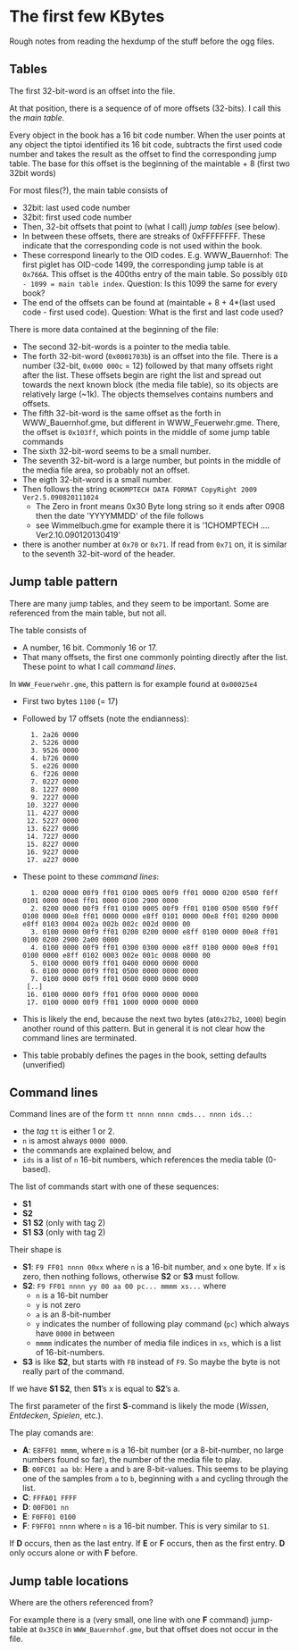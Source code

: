 The first few KBytes
====================

Rough notes from reading the hexdump of the stuff before the ogg files.

Tables
------

The first 32-bit-word is an offset into the file.

At that position, there is a sequence of of more offsets (32-bits). I call this the *main table*.

Every object in the book has a 16 bit code number. When the user points at any object the tiptoi identified its 16 bit code, subtracts the first used code number and takes the result as the offset to find the corresponding jump table. The base for this offset is the beginning of the maintable + 8 (first two 32bit words)

For most files(?), the main table consists of
 * 32bit: last used code number
 * 32bit: first used code number
 * Then, 32-bit offsets that point to (what I call) *jump tables* (see below).
 * In between these offsets, there are streaks of 0xFFFFFFFF. These indicate that the corresponding code is not used within the book.
 * These correspond linearly to the OID codes.
   E.g. WWW_Bauernhof: The first piglet has OID-code 1499, the corresponding
   jump table is at `0x766A`. This offset is the 400ths entry of the main table. So possibly `OID - 1099 = main table index`. Question: Is this 1099 the same for every book?
 * The end of the offsets can be found at (maintable + 8 + 4*(last used code - first used code). Question: What is the first and last code used?

There is more data contained at the beginning of the file:
 * The second 32-bit-words is a pointer to the media table.
 * The forth 32-bit-word (`0x0001703b`) is an offset into the file. There is a
   number (32-bit, `0x000 000c` = 12) followed by that many offsets right after
   the list. These offsets begin are right the list and spread out towards the
   next known block (the media file table), so its objects are relatively large
   (~1k). The objects themselves contains numbers and offsets.
 * The fifth 32-bit-word is the same offset as the forth in WWW_Bauernhof.gme,
   but different in WWW_Feuerwehr.gme. There, the offset is `0x103ff`, which
   points in the middle of some jump table commands
 * The sixth 32-bit-word seems to be a small number.
 * The seventh 32-bit-word is a large number, but points in the middle of the
   media file area, so probably not an offset.
 * The eigth 32-bit-word is a small number.
 * Then follows the string `0CHOMPTECH DATA FORMAT CopyRight 2009 Ver2.5.090820111024`
   - The Zero in front means 0x30 Byte long string so it ends after 0908 then the date 'YYYYMMDD' of the file follows
   - see Wimmelbuch.gme for example there it is '1CHOMPTECH .... Ver2.10.090120130419'
 * there is another number at `0x70` or `0x71`. If read from `0x71` on, it is similar to the seventh 32-bit-word of the header.

Jump table pattern
------------------

There are many jump tables, and they seem to be important. Some are referenced from the main table, but not all.

The table consists of
 * A number,  16 bit. Commonly 16 or 17.
 * That many offsets, the first one commonly pointing directly after the list. These point to what I call *command lines*.

In `WWW_Feuerwehr.gme`, this pattern is for example found at `0x00025e4`
 * First two bytes `1100` (= 17)
 * Followed by 17 offsets (note the endianness):

         1. 2a26 0000
         2. 5226 0000
         3. 9526 0000
         4. b726 0000
         5. e226 0000
         6. f226 0000
         7. 0227 0000
         8. 1227 0000
         9. 2227 0000
        10. 3227 0000
        11. 4227 0000
        12. 5227 0000
        13. 6227 0000
        14. 7227 0000
        15. 8227 0000
        16. 9227 0000
        17. a227 0000

 * These point to these *command lines*:

         1. 0200 0000 00f9 ff01 0100 0005 00f9 ff01 0000 0200 0500 f0ff 0101 0000 00e8 ff01 0000 0100 2900 0000
         2. 0200 0000 00f9 ff01 0100 0005 00f9 ff01 0100 0500 0500 f9ff 0100 0000 00e8 ff01 0000 0000 e8ff 0101 0000 00e8 ff01 0200 0000 e8ff 0103 0004 002a 002b 002c 002d 0000 00
         3. 0100 0000 00f9 ff01 0200 0200 0000 e8ff 0100 0000 00e8 ff01 0100 0200 2900 2a00 0000
         4. 0100 0000 00f9 ff01 0300 0300 0000 e8ff 0100 0000 00e8 ff01 0100 0000 e8ff 0102 0003 002e 001c 0008 0000 00
         5. 0100 0000 00f9 ff01 0400 0000 0000 0000
         6. 0100 0000 00f9 ff01 0500 0000 0000 0000
         7. 0100 0000 00f9 ff01 0600 0000 0000 0000
        [..]
        16. 0100 0000 00f9 ff01 0f00 0000 0000 0000
        17. 0100 0000 00f9 ff01 1000 0000 0000 0000

  * This is likely the end, because the next two bytes (at`0x27b2`, `1000`) begin another round of this pattern. But in general it is not clear how the command lines are terminated.
  * This table probably defines the pages in the book, setting defaults (unverified)

Command lines
-------------

Command lines are of the form `tt nnnn nnnn cmds... nnnn ids..`:
 * the *tag* `tt` is either 1 or 2.
 * `n` is amost always `0000 0000`.
 * the commands are explained below, and
 * `ids` is a list of `n` 16-bit numbers, which references the media table (0-based).

The list of commands start with one of these sequences:
 * **S1**
 * **S2**
 * **S1** **S2** (only with tag 2)
 * **S1** **S3** (only with tag 2)

Their shape is
 * **S1**: `F9 FF01 nnnn 00xx` where `n` is a 16-bit number, and `x` one byte. If `x` is zero, then nothing follows, otherwise **S2** or **S3** must follow.
 * **S2**: `F9 FF01 nnnn yy 00 aa 00 pc... mmmm xs...` where
    - `n` is a 16-bit number
    - `y` is not zero
    - `a` is an 8-bit-number
    - `y` indicates the number of following play command (`pc`) which always have `0000` in between
    - `mmmm` indicates the number of media file indices in `xs`, which is a list of 16-bit-numbers.
 * **S3** is like **S2**, but starts with `FB` instead of `F9`. So maybe the byte is not really part of the command.

If we have **S1 S2**, then **S1**’s x is equal to **S2**’s a.

The first parameter of the first **S**-command is likely the mode (*Wissen*, *Entdecken*, *Spielen*, etc.).

The play comands are:
 * **A**: `E8FF01 mmmm`, where `m` is a 16-bit number (or a 8-bit-number, no large numbers found so far), the number of the media file to play.
 * **B**: `00FC01 aa bb`: Here `a` and `b` are 8-bit-values. This seems to be playing one of the samples from `a` to `b`, beginning with `a` and cycling through the list.
 * **C**: `FFFA01 FFFF`
 * **D**: `00FD01 nn`
 * **E**: `F0FF01 0100`
 * **F**: `F9FF01 nnnn` where `n` is a 16-bit number. This is very similar to `S1`.

If **D** occurs, then as the last entry. If **E** or **F** occurs, then as the first entry. **D** only occurs alone or with **F** before.

Jump table locations
--------------------

Where are the others referenced from?

For example there is a (very small, one line with one **F** command) jump-table at `0x35C0` in `WWW_Bauernhof.gme`, but that offset does not occur in the file.
